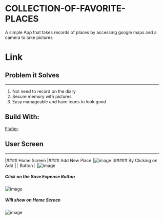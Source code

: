# COLLECTION-OF-FAVORITE-PLACES
A simple App that takes records of places by accessing google maps and a camera to take pictures  

# Link 


## Problem it Solves
---
1. Not need to record on the diary
2. Secure memory with pictures
3. Easy manageable and have icons to look good 

## Build With:
[Flutter](https://docs.flutter.dev/).

## User Screen
---
|#### Home Screen                                                                                                                |#### Add New Place
|![image](https://github.com/Abhilasha-222/COLLECTION-OF-FAVORITE-PLACES/assets/94596235/8ed62f05-2460-4adc-a123-7d5b186ea142)   |##### By Clicking on Add  |                                                                                                                                |        Button
|                                                                                                                                |![image](https://github.com/Abhilasha-222/COLLECTION-OF-FAVORITE-PLACES/assets/94596235/cf399d4a-d97c-4449-9f6a-cebf8e906c3e)





##### Click on the Save Expense Button
![image](https://github.com/Abhilasha-222/-MY-EXPENSE-TRACKER-/assets/94596235/c58f1121-38f1-42cc-a570-a96391e97954)

##### Will show on Home Screen
![image](https://github.com/Abhilasha-222/-MY-EXPENSE-TRACKER-/assets/94596235/3e9be8bd-4b31-4b47-a108-7281586e04a3)
